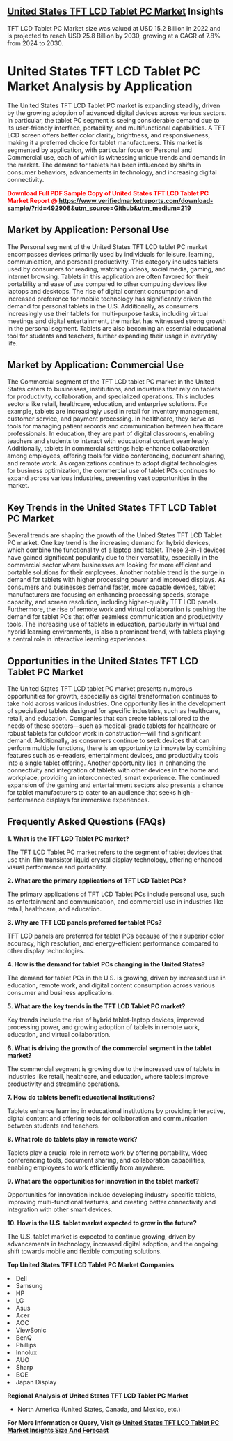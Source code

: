 <h2><a href="https://www.verifiedmarketreports.com/download-sample/?rid=492908&amp;utm_source=Github&amp;utm_medium=219" target="_blank">United States TFT LCD Tablet PC Market</a> Insights</h2><p>TFT LCD Tablet PC Market size was valued at USD 15.2 Billion in 2022 and is projected to reach USD 25.8 Billion by 2030, growing at a CAGR of 7.8% from 2024 to 2030.</p><p> <h1>United States TFT LCD Tablet PC Market Analysis by Application</h1> <p>The United States TFT LCD Tablet PC market is expanding steadily, driven by the growing adoption of advanced digital devices across various sectors. In particular, the tablet PC segment is seeing considerable demand due to its user-friendly interface, portability, and multifunctional capabilities. A TFT LCD screen offers better color clarity, brightness, and responsiveness, making it a preferred choice for tablet manufacturers. This market is segmented by application, with particular focus on Personal and Commercial use, each of which is witnessing unique trends and demands in the market. The demand for tablets has been influenced by shifts in consumer behaviors, advancements in technology, and increasing digital connectivity. </p> <p><strong><p><span class=""><span style="color: #ff0000;"><strong>Download Full PDF Sample Copy of United States TFT LCD Tablet PC Market Report</strong> @ </span><a href="https://www.verifiedmarketreports.com/download-sample/?rid=492908&amp;utm_source=Github&amp;utm_medium=219" target="_blank">https://www.verifiedmarketreports.com/download-sample/?rid=492908&amp;utm_source=Github&amp;utm_medium=219</a></span></p></strong></p> <h2>Market by Application: Personal Use</h2> <p>The Personal segment of the United States TFT LCD tablet PC market encompasses devices primarily used by individuals for leisure, learning, communication, and personal productivity. This category includes tablets used by consumers for reading, watching videos, social media, gaming, and internet browsing. Tablets in this application are often favored for their portability and ease of use compared to other computing devices like laptops and desktops. The rise of digital content consumption and increased preference for mobile technology has significantly driven the demand for personal tablets in the U.S. Additionally, as consumers increasingly use their tablets for multi-purpose tasks, including virtual meetings and digital entertainment, the market has witnessed strong growth in the personal segment. Tablets are also becoming an essential educational tool for students and teachers, further expanding their usage in everyday life.</p> <h2>Market by Application: Commercial Use</h2> <p>The Commercial segment of the TFT LCD tablet PC market in the United States caters to businesses, institutions, and industries that rely on tablets for productivity, collaboration, and specialized operations. This includes sectors like retail, healthcare, education, and enterprise solutions. For example, tablets are increasingly used in retail for inventory management, customer service, and payment processing. In healthcare, they serve as tools for managing patient records and communication between healthcare professionals. In education, they are part of digital classrooms, enabling teachers and students to interact with educational content seamlessly. Additionally, tablets in commercial settings help enhance collaboration among employees, offering tools for video conferencing, document sharing, and remote work. As organizations continue to adopt digital technologies for business optimization, the commercial use of tablet PCs continues to expand across various industries, presenting vast opportunities in the market.</p> <h2>Key Trends in the United States TFT LCD Tablet PC Market</h2> <p>Several trends are shaping the growth of the United States TFT LCD Tablet PC market. One key trend is the increasing demand for hybrid devices, which combine the functionality of a laptop and tablet. These 2-in-1 devices have gained significant popularity due to their versatility, especially in the commercial sector where businesses are looking for more efficient and portable solutions for their employees. Another notable trend is the surge in demand for tablets with higher processing power and improved displays. As consumers and businesses demand faster, more capable devices, tablet manufacturers are focusing on enhancing processing speeds, storage capacity, and screen resolution, including higher-quality TFT LCD panels. Furthermore, the rise of remote work and virtual collaboration is pushing the demand for tablet PCs that offer seamless communication and productivity tools. The increasing use of tablets in education, particularly in virtual and hybrid learning environments, is also a prominent trend, with tablets playing a central role in interactive learning experiences.</p> <h2>Opportunities in the United States TFT LCD Tablet PC Market</h2> <p>The United States TFT LCD tablet PC market presents numerous opportunities for growth, especially as digital transformation continues to take hold across various industries. One opportunity lies in the development of specialized tablets designed for specific industries, such as healthcare, retail, and education. Companies that can create tablets tailored to the needs of these sectors—such as medical-grade tablets for healthcare or robust tablets for outdoor work in construction—will find significant demand. Additionally, as consumers continue to seek devices that can perform multiple functions, there is an opportunity to innovate by combining features such as e-readers, entertainment devices, and productivity tools into a single tablet offering. Another opportunity lies in enhancing the connectivity and integration of tablets with other devices in the home and workplace, providing an interconnected, smart experience. The continued expansion of the gaming and entertainment sectors also presents a chance for tablet manufacturers to cater to an audience that seeks high-performance displays for immersive experiences.</p> <h2>Frequently Asked Questions (FAQs)</h2> <p><strong>1. What is the TFT LCD Tablet PC market?</strong></p> <p>The TFT LCD Tablet PC market refers to the segment of tablet devices that use thin-film transistor liquid crystal display technology, offering enhanced visual performance and portability.</p> <p><strong>2. What are the primary applications of TFT LCD Tablet PCs?</strong></p> <p>The primary applications of TFT LCD Tablet PCs include personal use, such as entertainment and communication, and commercial use in industries like retail, healthcare, and education.</p> <p><strong>3. Why are TFT LCD panels preferred for tablet PCs?</strong></p> <p>TFT LCD panels are preferred for tablet PCs because of their superior color accuracy, high resolution, and energy-efficient performance compared to other display technologies.</p> <p><strong>4. How is the demand for tablet PCs changing in the United States?</strong></p> <p>The demand for tablet PCs in the U.S. is growing, driven by increased use in education, remote work, and digital content consumption across various consumer and business applications.</p> <p><strong>5. What are the key trends in the TFT LCD Tablet PC market?</strong></p> <p>Key trends include the rise of hybrid tablet-laptop devices, improved processing power, and growing adoption of tablets in remote work, education, and virtual collaboration.</p> <p><strong>6. What is driving the growth of the commercial segment in the tablet market?</strong></p> <p>The commercial segment is growing due to the increased use of tablets in industries like retail, healthcare, and education, where tablets improve productivity and streamline operations.</p> <p><strong>7. How do tablets benefit educational institutions?</strong></p> <p>Tablets enhance learning in educational institutions by providing interactive, digital content and offering tools for collaboration and communication between students and teachers.</p> <p><strong>8. What role do tablets play in remote work?</strong></p> <p>Tablets play a crucial role in remote work by offering portability, video conferencing tools, document sharing, and collaboration capabilities, enabling employees to work efficiently from anywhere.</p> <p><strong>9. What are the opportunities for innovation in the tablet market?</strong></p> <p>Opportunities for innovation include developing industry-specific tablets, improving multi-functional features, and creating better connectivity and integration with other smart devices.</p> <p><strong>10. How is the U.S. tablet market expected to grow in the future?</strong></p> <p>The U.S. tablet market is expected to continue growing, driven by advancements in technology, increased digital adoption, and the ongoing shift towards mobile and flexible computing solutions.</p> </p><p><strong>Top United States TFT LCD Tablet PC Market Companies</strong></p><div data-test-id=""><p><li>Dell</li><li> Samsung</li><li> HP</li><li> LG</li><li> Asus</li><li> Acer</li><li> AOC</li><li> ViewSonic</li><li> BenQ</li><li> Phillips</li><li> Innolux</li><li> AUO</li><li> Sharp</li><li> BOE</li><li> Japan Display</li></p><div><strong>Regional Analysis of&nbsp;United States TFT LCD Tablet PC Market</strong></div><ul><li dir="ltr"><p dir="ltr">North America&nbsp;(United States, Canada, and Mexico, etc.)</p></li></ul><p><strong>For More Information or Query, Visit @&nbsp;</strong><strong><a href="https://www.verifiedmarketreports.com/product/tft-lcd-tablet-pc-market-size-and-forecast/?utm_source=Github&amp;utm_medium=219" target="_blank">United States TFT LCD Tablet PC Market Insights Size And Forecast</a></strong></p></div>
